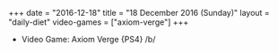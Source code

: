 +++
date = "2016-12-18"
title = "18 December 2016 (Sunday)"
layout = "daily-diet"
video-games = ["axiom-verge"]
+++


* Video Game: Axiom Verge {PS4} /b/